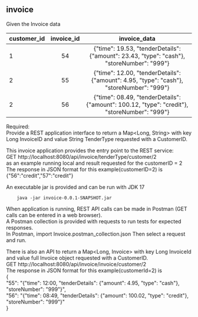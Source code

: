 ## invoice
Given the Invoice data  

| **customer_id** | **invoice_id** |                                       **invoice_data**                                       |
|-----------------|:--------------:|:--------------------------------------------------------------------------------------------:|
| 1               | 54             |  {"time": 19.53, "tenderDetails": {"amount": 23.43, "type": "cash"}, "storeNumber": "999"}   |
| 2               | 55             |   {"time": 12.00, "tenderDetails": {"amount": 4.95, "type": "cash"}, "storeNumber": "999"}   |
| 2               | 56             | {"time": 08.49, "tenderDetails": {"amount": 100.12, "type": "credit"}, "storeNumber": "999"} |

Required:  
Provide a REST application interface to return a Map<Long, String> with key Long InvoiceID and value String TenderType requested with a CustomerID.

This invoice application provides the entry point to the REST service:  
GET   http://localhost:8080/api/invoice/tenderType/customer/2  
as an example running local and result requested for the customerID = 2  
The response in JSON format for this example(customerID=2) is {"56":"credit","57":"credit"}  



An executable jar is provided and can be run with JDK 17
```
    java -jar invoice-0.0.1-SNAPSHOT.jar  
```

When application is running, REST API calls can be made in Postman (GET calls can be entered in a web browser).  
A Postman collection is provided with requests to run tests for expected responses.  
In Postman, import Invoice.postman_collection.json
Then select a request and run.

There is also an API to return a Map<Long, Invoice> with key Long InvoiceId and value full Invoice object requested with a CustomerID.  
GET http://localhost:8080/api/invoice/invoice/customer/2  
The response in JSON format for this example(customerId=2) is  
{  
"55": "{\"time\": 12:00, \"tenderDetails\": {\"amount\": 4.95, \"type\": \"cash\"}, \"storeNumber\": \"999\"}",  
"56": "{\"time\": 08:49, \"tenderDetails\": {\"amount\": 100.02, \"type\": \"credit\"}, \"storeNumber\": \"999\"}"  
}  





